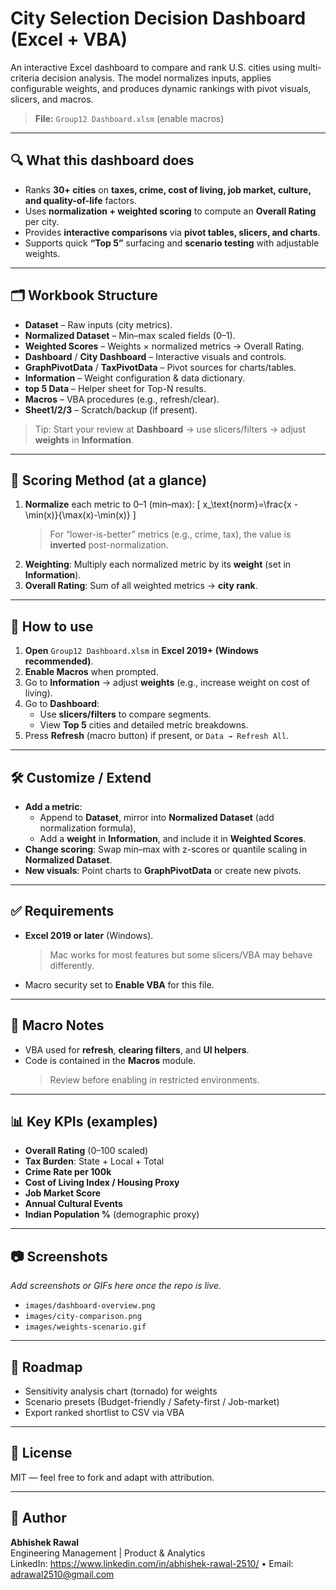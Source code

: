 # City Selection Decision Dashboard (Excel + VBA)

An interactive Excel dashboard to compare and rank U.S. cities using multi-criteria decision analysis. The model normalizes inputs, applies configurable weights, and produces dynamic rankings with pivot visuals, slicers, and macros.

> **File:** `Group12 Dashboard.xlsm` (enable macros)

---

## 🔍 What this dashboard does
- Ranks **30+ cities** on **taxes, crime, cost of living, job market, culture, and quality-of-life** factors.
- Uses **normalization + weighted scoring** to compute an **Overall Rating** per city.
- Provides **interactive comparisons** via **pivot tables, slicers, and charts**.
- Supports quick **“Top 5”** surfacing and **scenario testing** with adjustable weights.

---

## 🗂️ Workbook Structure
- **Dataset** – Raw inputs (city metrics).
- **Normalized Dataset** – Min–max scaled fields (0–1).
- **Weighted Scores** – Weights × normalized metrics → Overall Rating.
- **Dashboard** / **City Dashboard** – Interactive visuals and controls.
- **GraphPivotData** / **TaxPivotData** – Pivot sources for charts/tables.
- **Information** – Weight configuration & data dictionary.
- **top 5 Data** – Helper sheet for Top-N results.
- **Macros** – VBA procedures (e.g., refresh/clear).
- **Sheet1/2/3** – Scratch/backup (if present).

> Tip: Start your review at **Dashboard** → use slicers/filters → adjust **weights** in **Information**.

---

## 🧮 Scoring Method (at a glance)
1. **Normalize** each metric to 0–1 (min–max):
   \[
   x_\text{norm}=\frac{x - \min(x)}{\max(x)-\min(x)}
   \]
   > For “lower-is-better” metrics (e.g., crime, tax), the value is **inverted** post-normalization.
2. **Weighting**: Multiply each normalized metric by its **weight** (set in **Information**).
3. **Overall Rating**: Sum of all weighted metrics → **city rank**.

---

## 🧪 How to use
1. **Open** `Group12 Dashboard.xlsm` in **Excel 2019+ (Windows recommended)**.
2. **Enable Macros** when prompted.
3. Go to **Information** → adjust **weights** (e.g., increase weight on cost of living).
4. Go to **Dashboard**:
   - Use **slicers/filters** to compare segments.
   - View **Top 5** cities and detailed metric breakdowns.
5. Press **Refresh** (macro button) if present, or `Data → Refresh All`.

---

## 🛠️ Customize / Extend
- **Add a metric**:  
  - Append to **Dataset**, mirror into **Normalized Dataset** (add normalization formula),
  - Add a **weight** in **Information**, and include it in **Weighted Scores**.
- **Change scoring**: Swap min–max with z-scores or quantile scaling in **Normalized Dataset**.
- **New visuals**: Point charts to **GraphPivotData** or create new pivots.

---

## ✅ Requirements
- **Excel 2019 or later** (Windows).  
  > Mac works for most features but some slicers/VBA may behave differently.
- Macro security set to **Enable VBA** for this file.

---

## 🔐 Macro Notes
- VBA used for **refresh**, **clearing filters**, and **UI helpers**.
- Code is contained in the **Macros** module.  
  > Review before enabling in restricted environments.

---

## 📊 Key KPIs (examples)
- **Overall Rating** (0–100 scaled)
- **Tax Burden**: State + Local + Total
- **Crime Rate per 100k**
- **Cost of Living Index / Housing Proxy**
- **Job Market Score**
- **Annual Cultural Events**
- **Indian Population %** (demographic proxy)

---

## 📷 Screenshots
_Add screenshots or GIFs here once the repo is live._
- `images/dashboard-overview.png`
- `images/city-comparison.png`
- `images/weights-scenario.gif`

---

## 🧭 Roadmap
- Sensitivity analysis chart (tornado) for weights
- Scenario presets (Budget-friendly / Safety-first / Job-market)
- Export ranked shortlist to CSV via VBA

---

## 📄 License
MIT — feel free to fork and adapt with attribution.

---

## 👤 Author
**Abhishek Rawal**  
Engineering Management | Product & Analytics  
LinkedIn: https://www.linkedin.com/in/abhishek-rawal-2510/ • Email: adrawal2510@gmail.com

